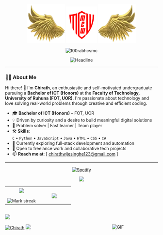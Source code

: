 <p align="center">
<img width="25%" src="https://github.com/chira0001/chira0001/blob/main/Resources/left.webp">
<img width="20%" src="https://github.com/chira0001/chira0001/blob/main/Resources/MyLogo.png">
<img width="25%" src="https://github.com/chira0001/chira0001/blob/main/Resources/right.webp">
</p>

<p align="center"> <img src="https://komarev.com/ghpvc/?username=chira0001&label=Profile%20views&color=0e75b6&style=flat" alt="100rabhcsmc" /> </p>

<p align="center">
<img src="https://readme-typing-svg.herokuapp.com?color=%23FF0000&size=32&center=true&vCenter=true&width=600&height=50&lines=Hi+there+I'm+Chirath!!!;Undergraduate+at+FOT+UOR;Problem+Solver;Freelancer;" alt="Headline" />
</p>

---

### 👨‍💻 About Me

Hi there! 👋 I'm **Chirath**, an enthusiastic and self-motivated undergraduate pursuing a **Bachelor of ICT (Honors)** at the **Faculty of Technology, University of Ruhuna (FOT, UOR)**. I'm passionate about technology and love solving real-world problems through creative and efficient coding.

- 🎓 **Bachelor of ICT (Honors)** – FOT, UOR  
- 💡 Driven by curiosity and a desire to build meaningful digital solutions  
- 🧠 Problem solver | Fast learner | Team player  
- 🛠️ **Skills**:  
  `C` • `Python` • `JavaScript` • `Java` • `HTML` • `CSS` • `C#`  
- 🔭 Currently exploring full-stack development and automation  
- 🤝 Open to freelance work and collaborative tech projects  
- 📫 **Reach me at**: [ chirathwijesinghe123@gmail.com ]

---

<div align="center">
  
[![Spotify](https://novatorem.bgstatic.vercel.app/api/spotify)](https://open.spotify.com/user/98de2103e6b8460a)
</div>

<p  align="center">
<img src="https://user-images.githubusercontent.com/73097560/115834477-dbab4500-a447-11eb-908a-139a6edaec5c.gif">                 
<br>
<table border="0" align="center">
<tr border="0">
<td width="50%" align="center"> 
  <img  align="center"  src="https://github-readme-stats.vercel.app/api?username=chira0001&theme=cobalt&show_icons=true&count_private=true" />
  <br></br>
  <img  title="🔥 Get streak stats for your profile at git.io/streak-stats" alt="Mark streak" src="https://github-readme-streak-stats.herokuapp.com/?user=chira0001&theme=dark&hide_border=true" />
</td>
<td width="50%" align="center">
  <img  align="center" src="https://github-readme-stats.anuraghazra1.vercel.app/api/top-langs/?username=chira0001&theme=dark&hide_border=true&no-bg=true&no-frame=true&langs_count=10"/>
  </td>
</tr>
</table>
<br>
<img src="https://user-images.githubusercontent.com/73097560/115834477-dbab4500-a447-11eb-908a-139a6edaec5c.gif">
</p> 

<img align="right" alt="GIF" width="30%" src="https://media.giphy.com/media/Ah3zHH7hvsSB2/giphy.gif" />
<a href="https://github.com/chira0001"><img src="https://github-profile-summary-cards.vercel.app/api/cards/profile-details?username=chira0001&theme=dracula&hide_border=true" width="65%" alt="Chirath"/></a>

<img src="https://user-images.githubusercontent.com/73097560/115834477-dbab4500-a447-11eb-908a-139a6edaec5c.gif">
